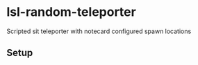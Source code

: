 # lsl-random-teleporter
Scripted sit teleporter with notecard configured spawn locations


## Setup
